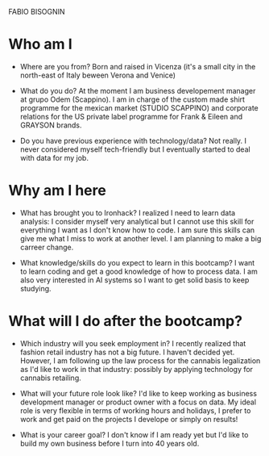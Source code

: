 FABIO BISOGNIN

# Who am I

* Where are you from?
Born and raised in Vicenza (it's a small city in the north-east of Italy beween Verona and Venice)

* What do you do?
At the moment I am business developement manager at grupo Odem (Scappino). I am in charge of the custom made shirt programme for the mexican market (STUDIO SCAPPINO) and corporate relations for the US private label programme for Frank & Eileen and GRAYSON brands. 

* Do you have previous experience with technology/data?
Not really. I never considered myself tech-friendly but I eventually started to deal with data for my job. 

# Why am I here

* What has brought you to Ironhack?
I realized I need to learn data analysis: I consider myself very analytical but I cannot use this skill for everything I want as I don't know how to code. I am sure this skills can give me what I miss to work at another level. I am planning to make a big carreer change.

* What knowledge/skills do you expect to learn in this bootcamp?
I want to learn coding and get a good knowledge of how to process data. I am also very interested in AI systems so I want to get solid basis to keep studying.

# What will I do after the bootcamp?

* Which industry will you seek employment in?
I recently realized that fashion retail industry has not a big future. I haven't decided yet. However, I am following up the law process for the cannabis legalization as I'd like to work in that industry: possibly by applying technology for cannabis retailing.

* What will your future role look like?
I'd like to keep working as business development manager or product owner with a focus on data. My ideal role is very flexible in terms of working hours and holidays, I prefer to work and get paid on the projects I develope or simply on results!

* What is your career goal?
I don't know if I am ready yet but I'd like to build my own business before I turn into 40 years old.